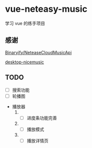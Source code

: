 # vue-neteasy-music

学习 vue 的练手项目

## 感谢

[Binaryify/NeteaseCloudMusicApi](https://github.com/Binaryify/NeteaseCloudMusicApi)

[desktop-nicemusic](https://gitee.com/lxhcool/desktop-nicemusic)

## TODO

- [ ] 搜索功能
- [ ] 轮播图
- 播放器
	1. - [ ] 进度条功能完善
	2. - [ ] 播放模式
	3. - [ ] 播放详情页

